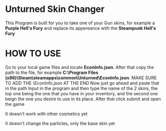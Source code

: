 # Unturned Skin Changer

This Program is built for you to take one of your Gun skins, for example a <b>Purple Hell's Fury</b> and replace its appereance with the <b>Steampunk Hell's Fury</b>

<h1> HOW TO USE </h1>

Go to your local game files and locate <b>EconInfo.json</b>. After that copy the path to the file, for example <b>C:\Program Files (x86)\Steam\steamapps\common\Unturned\EconInfo.json</b>. MAKE SURE TO ADD THE \EconInfo.json AT THE END
Now just go ahead and paste that in the path Input in the program and then type the name of the 2 skins, the top one being the one that you have in your inventory, and the second one beign the one you desire to use in its place.
After that click submit and open the game

It doesn't work with other cosmetics yet

It doesn't change the particles, only the base skin yet
 
